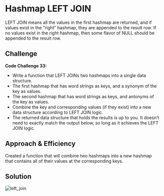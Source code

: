 # Hashmap LEFT JOIN

LEFT JOIN means all the values in the first hashmap are returned, and if values exist in the “right” hashmap, they are appended to the result row. If no values exist in the right hashmap, then some flavor of NULL should be appended to the result row.

## Challenge

**Code Challenge 33:**

- Write a function that LEFT JOINs two hashmaps into a single data structure.
- The first hashmap that has word strings as keys, and a synonym of the key as values.
- The second hashmap that has word strings as keys, and antonyms of the key as values.
- Combine the key and corresponding values (if they exist) into a new data structure according to LEFT JOIN logic.
- The returned data structure that holds the results is up to you. It doesn’t need to exactly match the output below, so long as it achieves the LEFT JOIN logic.

## Approach & Efficiency

Created a function that will combine two hashmaps into a new hashmap that contains all of their values at the corresponding keys.

## Solution

![left_join](../../../assets/left_join.png)
